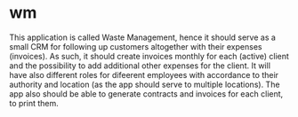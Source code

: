 # wm

This application is called Waste Management, hence it should serve as a small CRM for following up customers altogether with their expenses (invoices).
As such, it should create invoices monthly for each (active) client and the possibility to add additional other expenses for the client.
It will have also different roles for difeerent employees with accordance to their authority and location (as the app should serve to multiple locations).
The app also should be able to generate contracts and invoices for each client, to print them.
